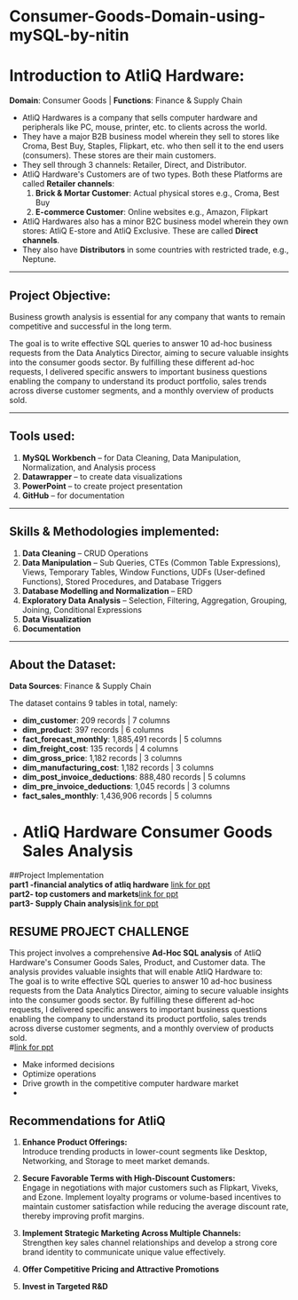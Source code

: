 # Consumer-Goods-Domain-using-mySQL-by-nitin

# Introduction to AtliQ Hardware:

**Domain**: Consumer Goods | **Functions**: Finance & Supply Chain

- AtliQ Hardwares is a company that sells computer hardware and peripherals like PC, mouse, printer, etc. to clients across the world.
- They have a major B2B business model wherein they sell to stores like Croma, Best Buy, Staples, Flipkart, etc. who then sell it to the end users (consumers). These stores are their main customers.
- They sell through 3 channels: Retailer, Direct, and Distributor.
- AtliQ Hardware's Customers are of two types. Both these Platforms are called **Retailer channels**:
  1. **Brick & Mortar Customer**: Actual physical stores e.g., Croma, Best Buy
  2. **E-commerce Customer**: Online websites e.g., Amazon, Flipkart
- AtliQ Hardwares also has a minor B2C business model wherein they own stores: AtliQ E-store and AtliQ Exclusive. These are called **Direct channels**.
- They also have **Distributors** in some countries with restricted trade, e.g., Neptune.

---

## Project Objective:

Business growth analysis is essential for any company that wants to remain competitive and successful in the long term.

The goal is to write effective SQL queries to answer 10 ad-hoc business requests from the Data Analytics Director, aiming to secure valuable insights into the consumer goods sector. By fulfilling these different ad-hoc requests, I delivered specific answers to important business questions enabling the company to understand its product portfolio, sales trends across diverse customer segments, and a monthly overview of products sold.

---

## Tools used:

1. **MySQL Workbench** – for Data Cleaning, Data Manipulation, Normalization, and Analysis process  
2. **Datawrapper** – to create data visualizations   
3. **PowerPoint** – to create project presentation  
4. **GitHub** – for documentation  

---

## Skills & Methodologies implemented:

1. **Data Cleaning** – CRUD Operations  
2. **Data Manipulation** – Sub Queries, CTEs (Common Table Expressions), Views, Temporary Tables, Window Functions, UDFs (User-defined Functions), Stored Procedures, and Database Triggers  
3. **Database Modelling and Normalization** – ERD  
4. **Exploratory Data Analysis** – Selection, Filtering, Aggregation, Grouping, Joining, Conditional Expressions  
5. **Data Visualization**  
6. **Documentation**  

---

## About the Dataset:

**Data Sources**: Finance & Supply Chain

The dataset contains 9 tables in total, namely:  

- **dim_customer**: 209 records | 7 columns  
- **dim_product**: 397 records | 6 columns  
- **fact_forecast_monthly**: 1,885,491 records | 5 columns  
- **dim_freight_cost**: 135 records | 4 columns  
- **dim_gross_price**: 1,182 records | 3 columns  
- **dim_manufacturing_cost**: 1,182 records | 3 columns  
- **dim_post_invoice_deductions**: 888,480 records | 5 columns  
- **dim_pre_invoice_deductions**: 1,045 records | 3 columns  
- **fact_sales_monthly**: 1,436,906 records | 5 columns
- # AtliQ Hardware Consumer Goods Sales Analysis

 
##Project  Implementation <br>
**part1 -financial analytics of atliq hardware** [link for ppt](https://github.com/Nitin-Malik27/Consumer-Goods-Domain-using-mySQL-by-nitin-/blob/main/part1_of_financial_analysis_of_ATliq_hardware_(PROJECT).pdf) <br>
**part2- top customers and markets**[link for ppt](https://github.com/Nitin-Malik27/Consumer-Goods-Domain-using-mySQL-by-nitin-/blob/main/part2_of_financial_analysis_of_ATliq_hardware_(PROJECT).pdf)<br>
**part3- Supply Chain analysis**[link for ppt](https://github.com/Nitin-Malik27/Consumer-Goods-Domain-using-mySQL-by-nitin-/blob/main/part3_Supply_Chain_ANALYTICS%20for%20AtliQ%20Hardwares%20using%20MySQL.pdf)<br>

## RESUME PROJECT CHALLENGE

This project involves a comprehensive **Ad-Hoc SQL analysis** of AtliQ Hardware's Consumer Goods Sales, Product, and Customer data. The analysis provides valuable insights that will enable AtliQ Hardware to:<br>
The goal is to write effective SQL queries to answer 10 ad-hoc business requests from the Data Analytics Director, aiming to secure valuable insights into the consumer goods sector. By fulfilling these different ad-hoc requests, I delivered specific answers to important business questions enabling the company to understand its product portfolio, sales trends across diverse customer segments, and a monthly overview of products sold.<br>
#[link for ppt](https://github.com/Nitin-Malik27/Consumer-Goods-Domain-using-mySQL-by-nitin-/blob/main/ppt_consumer_ad-hoc_requests.pdf)

- Make informed decisions  
- Optimize operations  
- Drive growth in the competitive computer hardware market
- 

## Recommendations for AtliQ

1. **Enhance Product Offerings:**  
   Introduce trending products in lower-count segments like Desktop, Networking, and Storage to meet market demands.

2. **Secure Favorable Terms with High-Discount Customers:**  
   Engage in negotiations with major customers such as Flipkart, Viveks, and Ezone. Implement loyalty programs or volume-based incentives to maintain customer satisfaction while reducing the average discount rate, thereby improving profit margins.

3. **Implement Strategic Marketing Across Multiple Channels:**  
   Strengthen key sales channel relationships and develop a strong core brand identity to communicate unique value effectively.

4. **Offer Competitive Pricing and Attractive Promotions**

5. **Invest in Targeted R&D**

